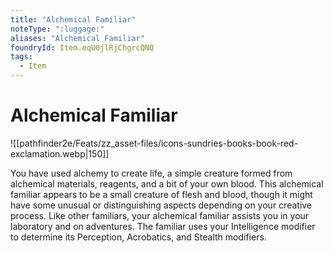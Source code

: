 ```yaml
---
title: "Alchemical Familiar"
noteType: ":luggage:"
aliases: "Alchemical Familiar"
foundryId: Item.eqU0jlRjChgrcQNQ
tags:
  - Item
---
```


# Alchemical Familiar
![[pathfinder2e/Feats/zz_asset-files/icons-sundries-books-book-red-exclamation.webp|150]]

You have used alchemy to create life, a simple creature formed from alchemical materials, reagents, and a bit of your own blood. This alchemical familiar appears to be a small creature of flesh and blood, though it might have some unusual or distinguishing aspects depending on your creative process. Like other familiars, your alchemical familiar assists you in your laboratory and on adventures. The familiar uses your Intelligence modifier to determine its Perception, Acrobatics, and Stealth modifiers.
